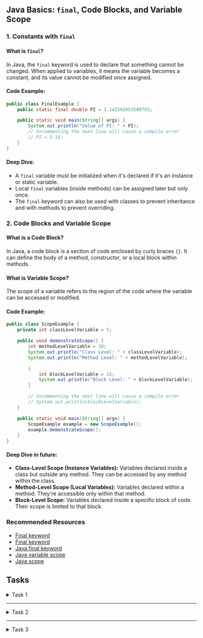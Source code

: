 ## Java Basics: `final`, Code Blocks, and Variable Scope

### 1. Constants with `final`

#### What is `final`?
In Java, the `final` keyword is used to declare that something cannot be changed. When applied to variables, it means the variable becomes a constant, and its value cannot be modified once assigned.

#### Code Example:
```java
public class FinalExample {
    public static final double PI = 3.141592653589793;

    public static void main(String[] args) {
        System.out.println("Value of PI: " + PI);
        // Uncommenting the next line will cause a compile error
        // PI = 3.14;
    }
}
```

#### Deep Dive:
- A `final` variable must be initialized when it's declared if it's an instance or static variable.
- Local `final` variables (inside methods) can be assigned later but only once.
- The `final` keyword can also be used with classes to prevent inheritance and with methods to prevent overriding.

### 2. Code Blocks and Variable Scope

#### What is a Code Block?
In Java, a code block is a section of code enclosed by curly braces `{}`. It can define the body of a method, constructor, or a local block within methods.

#### What is Variable Scope?
The scope of a variable refers to the region of the code where the variable can be accessed or modified.

#### Code Example:
```java
public class ScopeExample {
    private int classLevelVariable = 5;

    public void demonstrateScope() {
        int methodLevelVariable = 10;
        System.out.println("Class Level: " + classLevelVariable);
        System.out.println("Method Level: " + methodLevelVariable);

        {
            int blockLevelVariable = 15;
            System.out.println("Block Level: " + blockLevelVariable);
        }

        // Uncommenting the next line will cause a compile error
        // System.out.println(blockLevelVariable);
    }

    public static void main(String[] args) {
        ScopeExample example = new ScopeExample();
        example.demonstrateScope();
    }
}
```

#### Deep Dive in future:
- **Class-Level Scope (Instance Variables):** Variables declared inside a class but outside any method. They can be accessed by any method within the class.
- **Method-Level Scope (Local Variables):** Variables declared within a method. They're accessible only within that method.
- **Block-Level Scope:** Variables declared inside a specific block of code. Their scope is limited to that block.

### Recommended Resources
- [Final keyword](https://www.geeksforgeeks.org/final-keyword-in-java/)
- [Final keyword](https://www.javatpoint.com/final-keyword)
- [Java final keyword](https://www.w3schools.com/java/ref_keyword_final.asp)
- [Java variable scope](https://coderslegacy.com/java/java-variable-scope/)
- [Java scope](https://www.w3schools.com/java/java_scope.asp)

## Tasks
<details>
  <summary>Task 1</summary>
<pre style="background-color: #333; color: lime; padding: 10px; border-radius: 5px;">

# **Final Value Holder**
## **Description:**
Write a Java program that stores a `final` value for the speed of light (299,792,458 meters per second). The program should display this value when run.
### _Input:_
None (since the value is a constant).
### _Output:_
Speed of Light: 299,792,458 m/s

</pre>
</details>

---

<details>
  <summary>Task 2</summary>
<pre style="background-color: #333; color: lime; padding: 10px; border-radius: 5px;">

# **Block Scope Identifier**
## **Description:**
Write a Java program that has a main method with a variable called `outsideBlock`. Inside the main method, define a code block with a variable named `insideBlock`. Display both variables before and after the code block.
### _Input:_
None (you're simply initializing and displaying variables).
### _Output:_
Outside Variable (before block): [value]
Inside Block Variable: [value]
Outside Variable (after block): [value]

</pre>
</details>

---

<details>
  <summary>Task 3</summary>
<pre style="background-color: #333; color: lime; padding: 10px; border-radius: 5px;">

# **Temperature Converter**
## **Description:**
Write a Java program that converts a given temperature in Fahrenheit to Celsius. Use a `final` variable to store the conversion factor.
### _Input:_
98.6 (Fahrenheit value)
### _Output:_
Body temperature in Celsius: 37°C

</pre>
</details>
